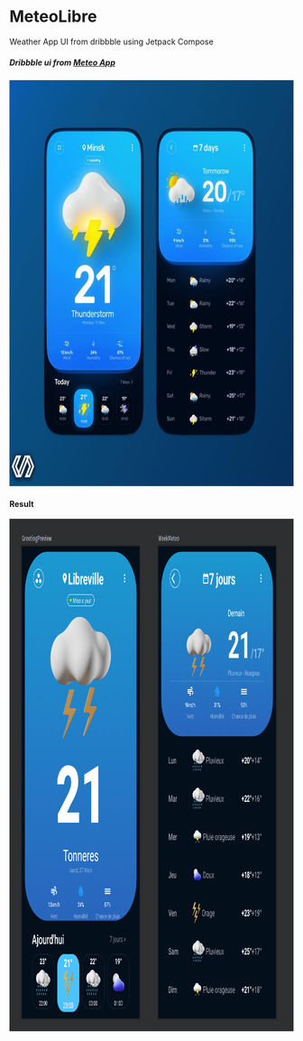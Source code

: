 # MeteoLibre
Weather App UI from dribbble using Jetpack Compose

##### Dribbble ui from [Meteo App](https://dribbble.com/shots/15661680-Weather-App)
<p align="center">
  <img src="screenshots/dribbble.jpg" width="720" height="720" />
</p>

#### Result
<p align="center">
  <img src="screenshots/result.png" width="933" height="909" />
</p>
